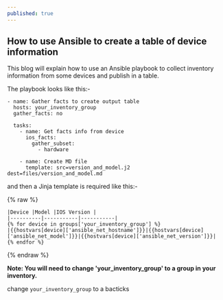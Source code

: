 ```yaml
---
published: true
---
```

## How to use Ansible to create a table of device information


This blog will explain how to use an Ansible playbook to collect inventory information from some devices and publish in a table.

The playbook looks like this:-


```
- name: Gather facts to create output table
  hosts: your_inventory_group
  gather_facts: no

  tasks:
    - name: Get facts info from device
      ios_facts:
        gather_subset:
          - hardware

    - name: Create MD file
      template: src=version_and_model.j2 dest=files/version_and_model.md
```

and then a Jinja template is required like this:-

{% raw %}
```
|Device |Model |IOS Version |
|----------|-----------|-----------|
{% for device in groups['your_inventory_group'] %}
|{{hostvars[device]['ansible_net_hostname']}}|{{hostvars[device]['ansible_net_model']}}|{{hostvars[device]['ansible_net_version']}}|
{% endfor %}
```
{% endraw %}

**Note: You will need to change 'your_inventory_group' to a group in your inventory.**

change ```your_inventory_group``` to a bacticks

